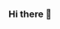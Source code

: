 ### Hi there 👋

<!--
**cora-personal/cora-personal** is a ✨ _special_ ✨ repository because its `README.md` (this file) appears on your GitHub profile.

Here are some ideas to get you started:

- 🔭 I’m currently working on ...
- 🌱 I’m currently learning ...
- 👯 I’m looking to collaborate on ...
- 🤔 I’m looking for help with ...
- 💬 Ask me about ...
- 📫 How to reach me: ...
- 😄 Pronouns: ...
- ⚡ Fun fact: ...
-->

<!--
https://www.google.com/search?q=icon&oq=icon&aqs=chrome..69i57j0i67l3j0i67i433j0i67j46i175i199i433j0i433.3330j0j7&sourceid=chrome&ie=UTF-8



<p align="center">
<img src="https://github.com/cora-personal/cora-personal.github.io/blob/main/images/AppDemo.png" width="230"  title="Checklists">
</p>

